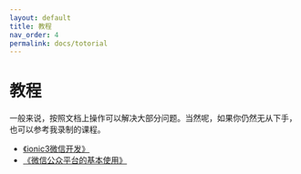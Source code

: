 ```yaml
---
layout: default
title: 教程
nav_order: 4
permalink: docs/totorial
---
```


# 教程

一般来说，按照文档上操作可以解决大部分问题。当然呢，如果你仍然无从下手，也可以参考我录制的课程。

* [《ionic3微信开发》](https://www.jason-z.com/course/3)
* [《微信公众平台的基本使用》](https://www.jason-z.com/course/4)